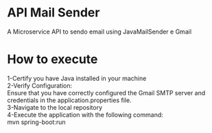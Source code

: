 # API Mail Sender
A Microservice API to sendo email using JavaMailSender e Gmail

# How to execute
1-Certify you have Java installed in your machine<br>
2-Verify Configuration:<br>
Ensure that you have correctly configured the Gmail SMTP server and credentials in the application.properties file.<br>
3-Navigate to the local repository<br>
4-Execute the application with the following command:<br>
mvn spring-boot:run 
